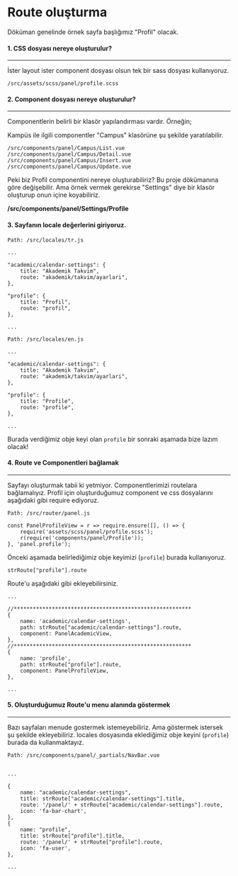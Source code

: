 # Route oluşturma


Döküman genelinde örnek sayfa başlığımız "Profil" olacak.


#### 1. CSS dosyası nereye oluşturulur?
------------------------------------

İster layout ister component dosyası olsun tek bir sass dosyası kullanıyoruz.

    /src/assets/scss/panel/profile.scss


#### 2. Component dosyası nereye oluşturulur?
----------------------------------------

Componentlerin belirli bir klasör yapılandırması vardır. Örneğin;

Kampüs ile ilgili componentler "Campus" klasörüne şu şekilde yaratılabilir.

    /src/components/panel/Campus/List.vue
    /src/components/panel/Campus/Detail.vue
    /src/components/panel/Campus/Insert.vue
    /src/components/panel/Campus/Update.vue


Peki biz Profil componentini nereye oluşturabiliriz? Bu proje dökümanına göre değişebilir.
Ama örnek vermek gerekirse "Settings" diye bir klasör oluşturup onun içine koyabiliriz.

**/src/components/panel/Settings/Profile**


#### 3. Sayfanın locale değerlerini giriyoruz.

    Path: /src/locales/tr.js

```
...

"academic/calendar-settings": {
    title: "Akademik Takvim",
    route: "akademik/takvim/ayarlari",
},

"profile": {
    title: "Profil",
    route: "profil",
},

...

```

    Path: /src/locales/en.js

```
...

"academic/calendar-settings": {
    title: "Akademik Takvim",
    route: "akademik/takvim/ayarlari",
},

"profile": {
    title: "Profile",
    route: "profile",
},

...

```

Burada verdiğimiz obje keyi olan ``profile`` bir sonraki aşamada bize lazım olacak!



#### 4. Route ve Componentleri bağlamak
---

Sayfayı oluşturmak tabii ki yetmiyor. Componentlerimizi routelara bağlamalıyız.
Profil için oluşturduğumuz component ve css dosyalarını aşağıdaki gibi
require ediyoruz.


    Path: /src/router/panel.js

```
const PanelProfileView = r => require.ensure([], () => {
    require('assets/scss/panel/profile.scss');
    r(require('components/panel/Profile'));
}, 'panel.profile');
```

Önceki aşamada belirlediğimiz obje keyimizi (``profile``) burada kullanıyoruz.

``strRoute["profile"].route``

Route'u aşağıdaki gibi ekleyebilirsiniz.


```
...

//********************************************************
{
    name: 'academic/calendar-settings',
    path: strRoute["academic/calendar-settings"].route,
    component: PanelAcademicView,
},
//********************************************************
{
    name: 'profile',
    path: strRoute["profile"].route,
    component: PanelProfileView,
},

...

```



#### 5. Oluşturduğumuz Route'u menu alanında göstermek
---

Bazı sayfaları menude gostermek istemeyebiliriz. Ama göstermek istersek
şu şekilde ekleyebiliriz.
locales dosyasında eklediğimiz obje keyini (``profile``) burada da kullanmaktayız.


    Path: /src/components/panel/_partials/NavBar.vue


```

...

{
    name: "academic/calendar-settings",
    title: strRoute["academic/calendar-settings"].title,
    route: '/panel/' + strRoute["academic/calendar-settings"].route,
    icon: 'fa-bar-chart',
},
{
    name: "profile",
    title: strRoute["profile"].title,
    route: '/panel/' + strRoute["profile"].route,
    icon: 'fa-user',
},

...


```


